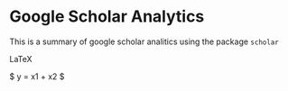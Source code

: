 # Google Scholar Analytics

This is a summary of google scholar analitics using the package `scholar` 

LaTeX 

$ y = x1 + x2 $
